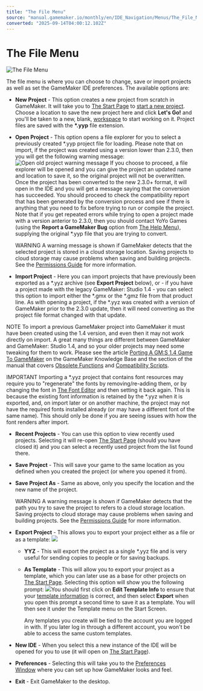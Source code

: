 ```yaml
---
title: "The File Menu"
source: "manual.gamemaker.io/monthly/en/IDE_Navigation/Menus/The_File_Menu.htm"
converted: "2025-09-14T04:00:12.102Z"
---
```


# The File Menu

![The File Menu](../../assets/Images/IDE_Input/File_Menu.png)

The file menu is where you can choose to change, save or import projects as well as set the GameMaker IDE preferences. The available options are:

-   **New Project** \- This option creates a new project from scratch in GameMaker. It will take you to [The Start Page](../../Introduction/The_Start_Page.md) to [start a new project](../../Introduction/The_Start_Page.htm#newproj). Choose a location to save the new project here and click **Let's Go!** and you'll be taken to a new, blank, [workspace](../../Introduction/Workspaces.md) to start working on it. Project files are saved with the **\*.yyp** file extension.
-   **Open Project** - This option opens a file explorer for you to select a previously created \*.yyp project file for loading. Please note that on import, if the project was created using a version lower than 2.3.0, then you will get the following warning message: ![Open old project warning message](../../assets/Images/IDE_Input/Open_OldProject_Warning.png) If you choose to proceed, a file explorer will be opened and you can give the project an updated name and location to save it, so the original project will not be overwritten. Once the project has been converted to the new 2.3.0+ format, it will open in the IDE and you will get a message saying that the conversion has succeeded. You should proceed to check the compatibility report that has been generated by the conversion process and see if there is anything that you need to fix before trying to run or compile the project. Note that if you get repeated errors while trying to open a project made with a version anterior to 2.3.0, then you should contact YoYo Games (using the **Report a GameMaker Bug** option from [The Help Menu](The_Help_Menu.md)), supplying the original \*.yyp file that you are trying to convert.

    WARNING A warning message is shown if GameMaker detects that the selected project is stored in a cloud storage location. Saving projects to cloud storage may cause problems when saving and building projects. See the [Permissions Guide](https://help.gamemaker.io/hc/en-us/articles/360022953052-User-Permissions-and-Internet-Access-Required-by-GameMaker#h_01GSTA4T4JBX2HHBRENJ7B56B1) for more information.

-   **Import Project** - Here you can import projects that have previously been exported as a \*.yyz archive (see **Export Project** below), or - if you have a project made with the legacy GameMaker: Studio 1.4 - you can select this option to import either the \*.gmx or the \*.gmz file from that product line. As with opening a project, if the \*.yyz was created with a version of GameMaker prior to the 2.3.0 update, then it will need converting as the project file format changed with that update.

NOTE To import a previous GameMaker project into GameMaker it must have been created using the 1.4 version, and even then it may not work directly on import. A great many things are different between GameMaker and GameMaker: Studio 1.4, and so your older projects may need some tweaking for them to work. Please see the article [Porting A GM:S 1.4 Game To GameMaker](https://help.gamemaker.io/hc/en-us/articles/231719468-Porting-A-GMS-1-4-Game-To-GameMaker) on the GameMaker Knowledge Base and the section of the manual that covers [Obsolete Functions](../../Additional_Information/Obsolete_Functions.md) and [Compatibility Scripts](../../Additional_Information/Compatibility_Scripts.md).

IMPORTANT Importing a \*.yyz project that contains font resources may require you to "regenerate" the fonts by removing/re-adding them, or by changing the font in [The Font Editor](../../The_Asset_Editors/Fonts.md) and then setting it back again. This is because the existing font information is retained by the \*.yyz when it is exported, and, on import later or on another machine, the project may not have the required fonts installed already (or may have a different font of the same name). This should only be done if you are seeing issues with how the font renders after import.

-   **Recent Projects** - You can use this option to view recently used projects. Selecting it will re-open [The Start Page](../../Introduction/The_Start_Page.md) (should you have closed it) and you can select a recently used project from the list found there.
-   **Save Project** - This will save your game to the same location as you defined when you created the project (or where you opened it from).
-   **Save Project As** - Same as above, only you specify the location and the new name of the project.

    WARNING A warning message is shown if GameMaker detects that the path you try to save the project to refers to a cloud storage location. Saving projects to cloud storage may cause problems when saving and building projects. See the [Permissions Guide](https://help.gamemaker.io/hc/en-us/articles/360022953052-User-Permissions-and-Internet-Access-Required-by-GameMaker#h_01GSTA4T4JBX2HHBRENJ7B56B1) for more information.

-   **Export Project** \- This allows you to export your project either as a file or as a template:
    ![](../../assets/Images/IDE_Input/File_Menu_Export.png)
    -   **YYZ** - This will export the project as a single \*.yyz file and is very useful for sending copies to people or for saving backups.
    -   **As Template** - This will allow you to export your project as a template, which you can later use as a base for other projects on [The Start Page](../../Introduction/The_Start_Page.md). Selecting this option will show you the following prompt:
        ![](../../assets/Images/IDE_Input/File_Menu_Export_Prompt.png)You should first click on **Edit Template Info** to ensure that your [template information](../../Settings/Game_Options/Template_Info.md) is correct, and then select **Export** when you open this prompt a second time to save it as a template. You will then see it under the Template menu on the Start Screen.

        Any templates you create will be tied to the account you are logged in with. If you later log in through a different account, you won't be able to access the same custom templates.
-   **New IDE** - When you select this a new instance of the IDE will be opened for you to use (it will open on [The Start Page](../../Introduction/The_Start_Page.md)).
-   **Preferences** \- Selecting this will take you to the [Preferences Window](../../Setting_Up_And_Version_Information/IDE_Preferences.md) where you can set up how GameMaker looks and feel.
-   **Exit** \- Exit GameMaker to the desktop.